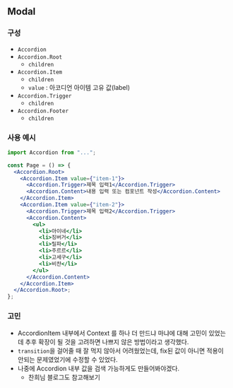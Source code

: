 ## Modal

### 구성

- `Accordion`
- `Accordion.Root`
  - `children`
- `Accordion.Item`
  - `children`
  - `value` : 아코디언 아이템 고유 값(label)
- `Accordion.Trigger`
  - `children`
- `Accordion.Footer`
  - `children`

### 사용 예시

```jsx
import Accordion from "...";

const Page = () => {
  <Accordion.Root>
    <Accordion.Item value={"item-1"}>
      <Accordion.Trigger>제목 입력1</Accordion.Trigger>
      <Accordion.Content>내용 입력 또는 컴포넌트 작성</Accordion.Content>
    </Accordion.Item>
    <Accordion.Item value={"item-2"}>
      <Accordion.Trigger>제목 입력2</Accordion.Trigger>
      <Accordion.Content>
        <ul>
          <li>아이네</li>
          <li>징버거</li>
          <li>릴파</li>
          <li>주르르</li>
          <li>고세구</li>
          <li>비챤</li>
        </ul>
      </Accordion.Content>
    </Accordion.Item>
  </Accordion.Root>;
};
```

### 고민

- AccordionItem 내부에서 Context 를 하나 더 만드냐 마냐에 대해 고민이 있었는데 추후 확장이 될 것을 고려하면 나쁘지 않은 방법이라고 생각했다.
- `transition`을 걸어줄 때 잘 먹지 않아서 어려웠었는데, fix된 값이 아니면 적용이 안되는 문제였었기에 수정할 수 있었다.
- 나중에 Accordion 내부 값을 검색 가능하게도 만들어봐야겠다.
  - 찬희님 블로그도 참고해보기
